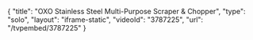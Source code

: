 {
    "title": "OXO Stainless Steel Multi-Purpose Scraper & Chopper",
    "type": "solo",
    "layout": "iframe-static",
    "videoId": "3787225",
    "url": "\/tvpembed\/3787225"
}
